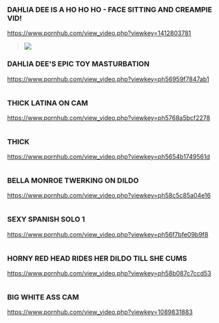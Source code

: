 ### DAHLIA DEE IS A HO HO HO - FACE SITTING AND CREAMPIE VID!
https://www.pornhub.com/view_video.php?viewkey=1412803781
>![](https://bi.phncdn.com/videos/201412/31/36791491/original/(m=ecuKGgaaaa)(mh=IHC7WoV7EXnIe4dL)11.jpg)
### DAHLIA DEE'S EPIC TOY MASTURBATION
https://www.pornhub.com/view_video.php?viewkey=ph56959f7847ab1
>![]()
### THICK LATINA ON CAM
https://www.pornhub.com/view_video.php?viewkey=ph5768a5bcf2278
>![]()
### THICK
https://www.pornhub.com/view_video.php?viewkey=ph5654b1749561d
>![]()
### BELLA MONROE TWERKING ON DILDO
https://www.pornhub.com/view_video.php?viewkey=ph58c5c85a04e16
>![]()
### SEXY SPANISH SOLO 1
https://www.pornhub.com/view_video.php?viewkey=ph56f7bfe09b9f8
>![]()
### HORNY RED HEAD RIDES HER DILDO TILL SHE CUMS
https://www.pornhub.com/view_video.php?viewkey=ph58b087c7ccd53
>![]()
### BIG WHITE ASS CAM
https://www.pornhub.com/view_video.php?viewkey=1089831883
>![]()
